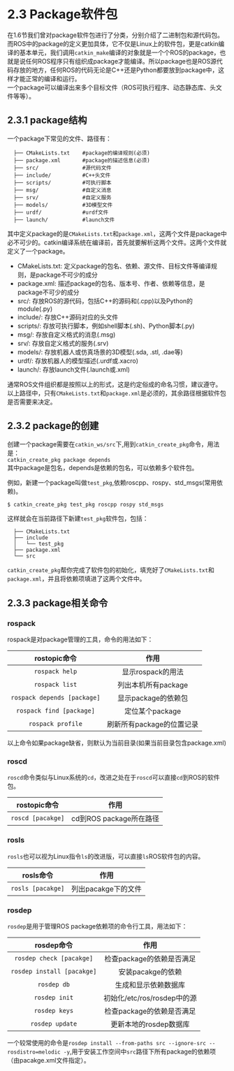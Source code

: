 # 2.3 Package软件包

在1.6节我们曾对package软件包进行了分类，分别介绍了二进制包和源代码包。而ROS中的package的定义更加具体，它不仅是Linux上的软件包，更是catkin编译的基本单元，我们调用`catkin_make`编译的对象就是一个个ROS的package，也就是说任何ROS程序只有组织成package才能编译。所以package也是ROS源代码存放的地方，任何ROS的代码无论是C++还是Python都要放到package中，这样才能正常的编译和运行。  
一个package可以编译出来多个目标文件（ROS可执行程序、动态静态库、头文件等等）。

## 2.3.1 package结构

一个package下常见的文件、路径有：

```
  ├── CMakeLists.txt    #package的编译规则(必须)
  ├── package.xml       #package的描述信息(必须)
  ├── src/              #源代码文件
  ├── include/          #C++头文件
  ├── scripts/          #可执行脚本
  ├── msg/              #自定义消息
  ├── srv/              #自定义服务
  ├── models/           #3D模型文件
  ├── urdf/             #urdf文件
  ├── launch/           #launch文件   
```

其中定义package的是`CMakeLists.txt`和`package.xml`，这两个文件是package中必不可少的。catkin编译系统在编译前，首先就要解析这两个文件。这两个文件就定义了一个package。

* CMakeLists.txt: 定义package的包名、依赖、源文件、目标文件等编译规则，是package不可少的成分
* package.xml: 描述package的包名、版本号、作者、依赖等信息，是package不可少的成分
* src/: 存放ROS的源代码，包括C++的源码和\(.cpp\)以及Python的module\(.py\)
* include/: 存放C++源码对应的头文件
* scripts/: 存放可执行脚本，例如shell脚本\(.sh\)、Python脚本\(.py\)
* msg/: 存放自定义格式的消息\(.msg\)
* srv/: 存放自定义格式的服务\(.srv\)
* models/: 存放机器人或仿真场景的3D模型\(.sda, .stl, .dae等\)
* urdf/: 存放机器人的模型描述\(.urdf或.xacro\)
* launch/: 存放launch文件\(.launch或.xml\)

通常ROS文件组织都是按照以上的形式，这是约定俗成的命名习惯，建议遵守。以上路径中，只有`CMakeLists.txt`和`package.xml`是必须的，其余路径根据软件包是否需要来决定。

## 2.3.2 package的创建

创建一个package需要在`catkin_ws/src`下,用到`catkin_create_pkg`命令，用法是：  
`catkin_create_pkg package depends`  
其中package是包名，depends是依赖的包名，可以依赖多个软件包。

例如，新建一个package叫做`test_pkg`,依赖roscpp、rospy、std\_msgs\(常用依赖\)。

```bash
$ catkin_create_pkg test_pkg roscpp rospy std_msgs
```

这样就会在当前路径下新建`test_pkg`软件包，包括：

```
  ├── CMakeLists.txt
  ├── include
  │   └── test_pkg
  ├── package.xml
  └── src
```

`catkin_create_pkg`帮你完成了软件包的初始化，填充好了`CMakeLists.txt`和`package.xml`，并且将依赖项填进了这两个文件中。

## 2.3.3 package相关命令

### rospack

rospack是对package管理的工具，命令的用法如下：

| rostopic命令 | 作用 |
| :---: | :---: |
| `rospack help` | 显示rospack的用法 |
| `rospack list` | 列出本机所有package |
| `rospack depends [package]` | 显示package的依赖包 |
| `rospack find [package]` | 定位某个package |
| `rospack profile` | 刷新所有package的位置记录 |

以上命令如果package缺省，则默认为当前目录\(如果当前目录包含package.xml\)

### roscd

`roscd`命令类似与Linux系统的`cd`，改进之处在于`roscd`可以直接`cd`到ROS的软件包。

| rostopic命令 | 作用 |
| :---: | :---: |
| `roscd [pacakge]` | cd到ROS package所在路径 |

### rosls

`rosls`也可以视为Linux指令`ls`的改进版，可以直接`ls`ROS软件包的内容。

| rosls命令 | 作用 |
| :---: | :---: |
| `rosls [pacakge]` | 列出pacakge下的文件 |

### rosdep

`rosdep`是用于管理ROS package依赖项的命令行工具，用法如下：

| rosdep命令 | 作用 |
| :---: | :---: |
| `rosdep check [pacakge]` | 检查package的依赖是否满足 |
| `rosdep install [pacakge]` | 安装pacakge的依赖 |
| `rosdep db` | 生成和显示依赖数据库 |
| `rosdep init` | 初始化/etc/ros/rosdep中的源 |
| `rosdep keys` | 检查package的依赖是否满足 |
| `rosdep update` | 更新本地的rosdep数据库 |

一个较常使用的命令是`rosdep install --from-paths src --ignore-src --rosdistro=melodic -y`,用于安装工作空间中`src`路径下所有package的依赖项（由pacakge.xml文件指定）。

